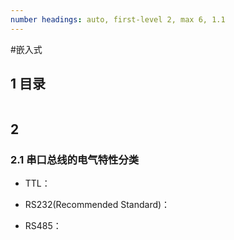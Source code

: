 ```yaml
---
number headings: auto, first-level 2, max 6, 1.1
---
```

#嵌入式 

## 1 目录

```toc
```

## 2 



### 2.1 串口总线的电气特性分类


- TTL：
- RS232(Recommended Standard)：
	
- RS485：

